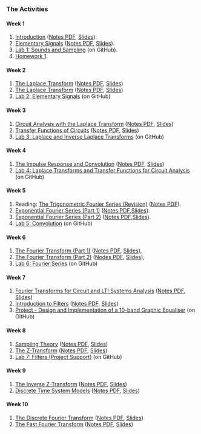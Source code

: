 ### The Activities

#### Week 1

1. [Introduction](http://nbviewer.ipython.org/github/cpjobling/EG-247-Resources/blob/gh-pages/introduction/Introduction.ipynb) ([Notes PDF](introduction/Introduction.pdf), [Slides](introduction/Introduction.slides.html)).
1. [Elementary Signals](http://nbviewer.ipython.org/github/cpjobling/EG-247-Resources/blob/gh-pages/week1/elementary_signals.ipynb) ([Notes PDF](week1/elementary_signals.pdf), [Slides](week1/elementary_signals.slides.html)).
1. <a href="https://github.com/cpjobling/EG-247-Resources/tree/master/portfolio/lab01" target="_blank">Lab 1: Sounds and Sampling</a> (on GitHub).
1. [Homework 1](week1/Homework%201.pdf).

#### Week 2

1. [The Laplace Transform](http://nbviewer.ipython.org/github/cpjobling/EG-247-Resources/blob/gh-pages/week2/laplace.ipynb) ([Notes PDF](week2/laplace.pdf), [Slides](week2/laplace.slides.html))
1. [The Laplace Transform](http://nbviewer.ipython.org/github/cpjobling/EG-247-Resources/blob/gh-pages/week2/inverse_laplace.ipynb) ([Notes PDF](week2/inverse_laplace.pdf), [Slides](week2/inverse_laplace.slides.html))
1. <a href="https://github.com/cpjobling/EG-247-Resources/tree/master/portfolio/lab02" target="_blank">Lab 2: Elementary Signals</a> (on GitHub)


#### Week 3

 1. [Circuit Analysis with the Laplace Transform](http://nbviewer.ipython.org/github/cpjobling/EG-247-Resources/blob/gh-pages/week3/circuit_analysis.ipynb) ([Notes PDF](week3/circuit_analysis.pdf), [Slides](week3/circuit_analysis.slides.html))
1. [Transfer Functions of Circuits](http://nbviewer.ipython.org/github/cpjobling/EG-247-Resources/blob/gh-pages/week3/transfer_functions.ipynb) ([Notes PDF](week3/transfer_functions.pdf), [Slides](week3/transfer_functions.slides.html))
1. <a href="https://github.com/cpjobling/EG-247-Resources/tree/master/portfolio/lab03" target="_blank">Lab 3: Laplace and Inverse Laplace Transforms</a> (on GitHub)

#### Week 4

1. [The Impulse Response and Convolution](http://nbviewer.ipython.org/github/cpjobling/EG-247-Resources/blob/gh-pages/week4/convolution.ipynb) ([Notes PDF](week4/convolution.pdf), [Slides](week4/convolution.slides.html))
1. <a href="https://github.com/cpjobling/EG-247-Resources/blob/master/portfolio/lab04/README.ipynb" target="_blank">Lab 4: Laplace Transforms and Transfer Functions for Circuit Analysis</a> (on GitHub)

#### Week 5

1. Reading: [The Trigonometric Fourier Series (Revision)](http://nbviewer.ipython.org/github.com/cpjobling/EG-247-Resources/blob/master/fourier_series/trig_fseries.ipynb)
([Notes PDF](fourier_series/trig_fseries.pdf)).
1. [Exponential Fourier Series (Part 1)](http://nbviewer.ipython.org/github/cpjobling/EG-247-Resources/blob/gh-pages/week5/exp_fs1.ipynb)
([Notes PDF](week5/exp_fs1.pdf),[Slides](week5/exp_fs2.slides.html)).
1. [Exponential Fourier Series (Part 2)](http://nbviewer.ipython.org/github/cpjobling/EG-247-Resources/blob/gh-pages/week5/exp_fs2.ipynb)  ([Notes PDF](week5/exp_fs2.pdf),[Slides](week5/exp_fs2.slides.html)).
1. <a href="https://github.com/cpjobling/EG-247-Resources/blob/master/portfolio/lab05/README.ipynb" target="_blank">Lab 5: Convolution</a> (on GitHub)

#### Week 6

1. [The Fourier Transform (Part 1)](http://nbviewer.ipython.org/github/cpjobling/EG-247-Resources/blob/gh-pages/week6/ft1.ipynb) ([Notes PDF](week6/ft1.pdf), [Slides](week6/ft1.slides.html)),
1. [The Fourier Transform (Part 2)](http://nbviewer.ipython.org/github/cpjobling/EG-247-Resources/blob/gh-pages/week6/ft2.ipynb) ([Nodes PDF](week6/ft2.pdf), [Slides](week6/ft2.slides.html)),
1. <a href="https://github.com/cpjobling/EG-247-Resources/blob/master/portfolio/lab06/README.ipynb" target="_blank">Lab 6: Fourier Series</a> (on GitHub)

#### Week 7

1. [Fourier Transforms for Circuit and LTI Systems Analysis](http://nbviewer.ipython.org/github/cpjobling/EG-247-Resources/blob/gh-pages/week7/ft3.ipynb) ([Notes PDF](week7/ft3.pdf), [Slides](week7/ft3.slides.html))
1. [Introduction to Filters](http://nbviewer.ipython.org/github/cpjobling/EG-247-Resources/blob/gh-pages/week7/ft4.ipynb) ([Notes PDF](week7/ft4.pdf), [Slides](week7/ft4.slides.pdf))
1. <a href="https://github.com/cpjobling/EG-247-Resources/blob/master/portfolio/project/README.ipynb" target="_blank">Project - Design and Implementation of a 10-band Graphic Equaliser</a> (on GitHub)


#### Week 8

1. [Sampling Theory](http://nbviewer.ipython.org/github/cpjobling/EG-247-Resources/blob/gh-pages/week8/sampling.ipynb) ([Notes PDF](week8/sampling.pdf), [Slides](week8/sampling.slides.html))
1. [The Z-Transform](http://nbviewer.ipython.org/github/cpjobling/EG-247-Resources/blob/gh-pages/week8/z-transform.ipynb) ([Notes PDF](week8/z-transform.pdf), [Slides](week8/z-transform.slides.html))
1. <a href="https://github.com/cpjobling/EG-247-Resources/tree/master/portfolio/lab07" target="_blank">Lab 7: Filters (Project Support)</a> (on GitHub)

#### Week 9

1. [The Inverse Z-Transform](http://nbviewer.ipython.org/github/cpjobling/EG-247-Resources/blob/gh-pages/week9/i-z-transform.ipynb) ([Notes PDF](week9/i-z-transform.pdf), [Slides](week9/i-z-transform.slides.html))
1. [Discrete Time System Models](http://nbviewer.ipython.org/github/cpjobling/EG-247-Resources/blob/gh-pages/week9/dt-models.ipynb) ([Notes PDF](week9/dt-models.pdf), [Slides](week9/dt-models.slides.html))

#### Week 10

1. [The Discrete Fourier Transform](http://nbviewer.ipython.org/github/cpjobling/EG-247-Resources/blob/gh-pages/week10/dft.ipynb) ([Notes PDF](week10/dft.pdf), [Slides](week10/dft.slides.html))
1. [The Fast Fourier Transform](http://nbviewer.ipython.org/github/cpjobling/EG-247-Resources/blob/gh-pages/week10/fft.ipynb) ([Notes PDF](week10/fft.pdf), [Slides](week10/fft.slides.html))
